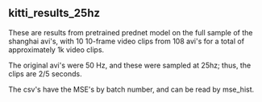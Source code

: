 ## kitti_results_25hz

These are results from pretrained prednet model on the full sample of the shanghai avi's, 
with 10 10-frame video clips from 108 avi's for a total of approximately 1k video clips.

The original avi's were 50 Hz, and these were sampled at 25hz; thus, the clips are 2/5 seconds.

The csv's have the MSE's by batch number, and can be read by mse_hist.


